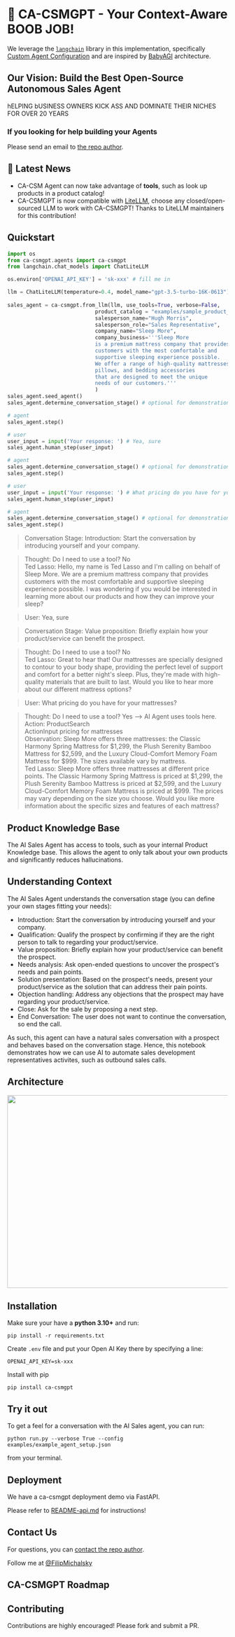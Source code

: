# :robot: CA-CSMGPT - Your Context-Aware BOOB JOB!



We leverage the [`langchain`](https://github.com/hwchase17/langchain) library in this implementation, specifically [Custom Agent Configuration](https://langchain-langchain.vercel.app/docs/modules/agents/how_to/custom_agent_with_tool_retrieval) and are inspired by [BabyAGI](https://github.com/yoheinakajima/babyagi) architecture.

## Our Vision: Build the Best Open-Source Autonomous Sales Agent

hELPING bUSINESS OWNERS KICK ASS AND DOMINATE THEIR NICHES FOR OVER 20 YEARS

### If you looking for help building your Agents

Please send an email to [the repo author](mailto:ecomoptimizer@gmail.com).

## :red_circle: Latest News

- CA-CSM Agent can now take advantage of **tools**, such as look up products in a product catalog!
- CA-CSMGPT is now compatible with [LiteLLM](https://github.com/BerriAI/litellm), choose any closed/open-sourced LLM to work with CA-CSMGPT! Thanks to LiteLLM maintainers for this contribution!

## Quickstart

```python
import os
from ca-csmgpt.agents import ca-csmgpt
from langchain.chat_models import ChatLiteLLM

os.environ['OPENAI_API_KEY'] = 'sk-xxx' # fill me in

llm = ChatLiteLLM(temperature=0.4, model_name="gpt-3.5-turbo-16K-0613") # select your model
                            
sales_agent = ca-csmgpt.from_llm(llm, use_tools=True, verbose=False,
                            product_catalog = "examples/sample_product_catalog.txt",
                            salesperson_name="Hugh Morris",
                            salesperson_role="Sales Representative",
                            company_name="Sleep More",
                            company_business='''Sleep More 
                            is a premium mattress company that provides
                            customers with the most comfortable and
                            supportive sleeping experience possible. 
                            We offer a range of high-quality mattresses,
                            pillows, and bedding accessories 
                            that are designed to meet the unique 
                            needs of our customers.'''
                            )
sales_agent.seed_agent()
sales_agent.determine_conversation_stage() # optional for demonstration, built into the prompt

# agent 
sales_agent.step()

# user
user_input = input('Your response: ') # Yea, sure
sales_agent.human_step(user_input)

# agent
sales_agent.determine_conversation_stage() # optional for demonstration, built into the prompt
sales_agent.step()

# user
user_input = input('Your response: ') # What pricing do you have for your mattresses?
sales_agent.human_step(user_input)

# agent
sales_agent.determine_conversation_stage() # optional for demonstration, built into the prompt
sales_agent.step()
```
> Conversation Stage: 
> Introduction: Start the conversation by introducing yourself and your company. 

> Thought: Do I need to use a tool? No <br>
> Ted Lasso: Hello, my name is Ted Lasso and I'm calling on behalf of Sleep More. We are a premium mattress company that provides customers with the most comfortable and supportive sleeping experience possible. I was wondering if you would be interested in learning more about our products and how they can improve your sleep?

> User: Yea, sure

> Conversation Stage: 
> Value proposition: Briefly explain how your product/service can benefit the prospect. 

> Thought: Do I need to use a tool? No <br>
> Ted Lasso: Great to hear that! Our mattresses are specially designed to contour to your body shape, providing the perfect level of support and comfort for a better night's sleep. Plus, they're made with high-quality materials that are built to last. Would you like to hear more about our different mattress options?

> User:  What pricing do you have for your mattresses?

> Thought: Do I need to use a tool? Yes --> AI Agent uses tools here.<br>
> Action: ProductSearch<br>
> ActionInput pricing for mattresses<br>
> Observation: Sleep More offers three mattresses: the Classic Harmony Spring Mattress for $1,299, the Plush Serenity Bamboo Mattress for $2,599, and the Luxury Cloud-Comfort Memory Foam Mattress for $999. The sizes available vary by mattress.<br>
> Ted Lasso: Sleep More offers three mattresses at different price points. The Classic Harmony Spring Mattress is priced at $1,299, the Plush Serenity Bamboo Mattress is priced at $2,599, and the Luxury Cloud-Comfort Memory Foam Mattress is priced at $999. The prices may vary depending on the size you choose. Would you like more information about the specific sizes and features of each mattress? 

## Product Knowledge Base

The AI Sales Agent has access to tools, such as your internal Product Knowledge base.
This allows the agent to only talk about your own products and significantly reduces hallucinations.

## Understanding Context

The AI Sales Agent understands the conversation stage (you can define your own stages fitting your needs):

- Introduction: Start the conversation by introducing yourself and your company. 
- Qualification: Qualify the prospect by confirming if they are the right person to talk to regarding your product/service.
- Value proposition: Briefly explain how your product/service can benefit the prospect. 
- Needs analysis: Ask open-ended questions to uncover the prospect's needs and pain points. 
- Solution presentation: Based on the prospect's needs, present your product/service as the solution that can address their pain points.
- Objection handling: Address any objections that the prospect may have regarding your product/service. 
- Close: Ask for the sale by proposing a next step. 
- End Conversation: The user does not want to continue the conversation, so end the call.
 
As such, this agent can have a natural sales conversation with a prospect and behaves based on the conversation stage. Hence, this notebook demonstrates how we can use AI to automate sales development representatives activites, such as outbound sales calls. 


## Architecture

<img src="https://singularity-assets-public.s3.amazonaws.com/new_flow.png"  width="800" height="440">

## Installation

Make sure your have a **python 3.10+** and run:

`pip install -r requirements.txt`

Create `.env` file and put your Open AI Key there by specifying a line: 

`OPENAI_API_KEY=sk-xxx`

Install with pip

`pip install ca-csmgpt`

## Try it out 

To get a feel for a conversation with the AI Sales agent, you can run:

`python run.py --verbose True --config examples/example_agent_setup.json`

from your terminal.

## Deployment

We have a ca-csmgpt deployment demo via FastAPI.

Please refer to [README-api.md](https://github.com/ecomoptimizer/ca-csmgpt/blob/main/README-api.md) for instructions!


## Contact Us

For questions, you can [contact the repo author](mailto:ecomoptimizer@gmail.com).

Follow me at [@FilipMichalsky](https://twitter.com/Ecomoptimizer)


## CA-CSMGPT Roadmap





## Contributing

Contributions are highly encouraged! Please fork and submit a PR.
